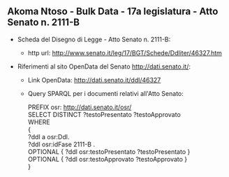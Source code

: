 ## Akoma Ntoso - Bulk Data - 17a legislatura - Atto Senato n. 2111-B ##

* Scheda del Disegno di Legge - Atto Senato n. 2111-B:
	* http url: http://www.senato.it/leg/17/BGT/Schede/Ddliter/46327.htm

* Riferimenti al sito OpenData del Senato http://dati.senato.it/:
	* Link OpenData: http://dati.senato.it/ddl/46327
	* Query SPARQL per i documenti relativi all'Atto Senato:

        PREFIX osr: <http://dati.senato.it/osr/>  
		SELECT DISTINCT ?testoPresentato ?testoApprovato  
		WHERE  
		{  
		    ?ddl a osr:Ddl.  
		    ?ddl osr:idFase 2111-B .  
		    OPTIONAL { ?ddl osr:testoPresentato ?testoPresentato }  
		    OPTIONAL { ?ddl osr:testoApprovato ?testoApprovato }  
		}
		